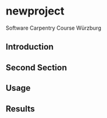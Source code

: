 # newproject
Software Carpentry Course Würzburg

## Introduction

## Second Section

## Usage

## Results
